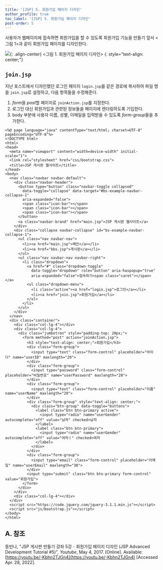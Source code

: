 ```yaml
---
title: '[JSP] 5. 회원가입 페이지 디자인'
author_profile: true
toc_label: '[JSP] 5. 회원가입 페이지 디자인'
post-order: 5
---
```


사용자가 웹페이지에 접속하면 회원가입을 할 수 있도록 회원가입 기능을 만들기 앞서 <그림 1>과 같이 회원가입 페이지를 디자인한다.

![](https://drive.google.com/uc?export=view&id=1a3mlVLX39p6xZ6R7hdiWsVHGgaIso0VR){: .align-center}
<그림 1. 회원가입 페이지 디자인>
{: style="text-align: center;"}

## `join.jsp`
지난 포스트에서 디자인했던 로그인 페이지 `login.jsp`를 같은 경로에 복사하여 파일 명을 `join.jsp`로 설정하고, 다음 항목들을 수정해준다.
1. *form*을 *post*할 페이지로 `joinAction.jsp`를 지정한다.
2. 로그인 대신 회원가입과 관련된 정보들을 페이지에 렌더링하도록 기입한다.
2. body 부분에 사용자 이름, 성별, 이메일을 입력받을 수 있도록 *form-group*들을 추가한다.

```jsp:src/main/webapp/join.jsp:lineons
<%@ page language="java" contentType="text/html; charset=UTF-8" pageEncoding="UTF-8"%>
<!DOCTYPE html>
<html>
<head>
  <meta name="viewport" content="width=device-width" initial-scale="1">
  <link rel="stylesheet" href="css/bootstrap.css">
  <title>JSP 게시판 웹사이트</title>
</head>
<body>
  <nav class="navbar navbar-default">
    <div class="navbar-header">
      <button type="button" class="navbar-toggle collapsed"
        data-toggle="collapse" data-target="#bs-example-navbar-collapse-1"
        aria-expanded="false">
        <span class="icon-bar"></span>
        <span class="icon-bar"></span>
        <span class="icon-bar"></span>
      </button>
      <a class="navbar-brand" href="main.jsp">JSP 게시판 웹사이트</a>
    </div>
    <div class="collapse navbar-collapse" id="bs-example-navbar-collapse-1">
      <ul class="nav navbar-nav">
        <li><a href="main.jsp">메인</a></li>
        <li><a href="bbs.jsp">게시판</a></li>
      </ul>
      <ul class="nav navbar-nav navbar-right">
        <li class="dropdown">
          <a href="#" class="dropdown-toggle"
            data-toggle="dropdown" role="button" aria-haspopup="true"
            aria-expanded="false">접속하기<span class="caret"></span></a>
          <ul class="dropdown-menu">
            <li class="active"><a href="login.jsp">로그인</a></li>
            <li><a href="join.jsp">회원가입</a></li>
          </ul>
        </li>
      </ul>
    </div>
  </nav>
  <div class="container">
    <div class="col-lg-4"></div>
    <div class="col-lg-4">
      <div class="jumbotron" style="padding-top: 20px;">
        <form method="post" action="joinAction.jsp">
          <h3 style="text-align: center;">회원가입</h3>
          <div class="form-group">
            <input type="text" class="form-control" placeholder="아이디" name="userID" maxlength="20">
          </div>
          <div class="form-group">
            <input type="password" class="form-control" placeholder="비밀번호" name="userPassword" maxlength="20">
          </div>
          <div class="form-group">
            <input type="text" class="form-control" placeholder="이름" name="userName" maxlength="20">
          </div>
          <div class="form-group" style="text-align: center;">
            <div class="btn-group" data-toggle="buttons">
              <label class="btn btn-primary active">
                <input type="radio" name="userGender" autocomplete="off" value="남자" checked>남자
              </label>
              <label class="btn btn-primary">
                <input type="radio" name="userGender" autocomplete="off" value="여자ㅣ" checked>여자
              </label>
            </div>
          </div>
          <div class="form-group">
            <input type="email" class="form-control" placeholder="이메일" name="userEmail" maxlength="30">
          </div>
          <input type="submit" class="btn btn-primary form-control" value="회원가입">
        </form>
      </div>
    </div>
    <div class="col-lg-4"></div>
  </div>
  <script src="https://code.jquery.com/jquery-3.1.1.min.js"></script>
  <script src="js/bootstrap.js"></script>
</body>
</html>
```

## A. 참조
동빈나, "JSP 게시판 만들기 강좌 5강 - 회원가입 페이지 디자인 (JSP Advanced Development Tutorial #5)", *Youtube*, May 4, 2017. [Online]. Available: [https://youtu.be/-Kbhn2TJGn4](https://youtu.be/-Kbhn2TJGn4) [Accessed Apr. 28, 2022].
